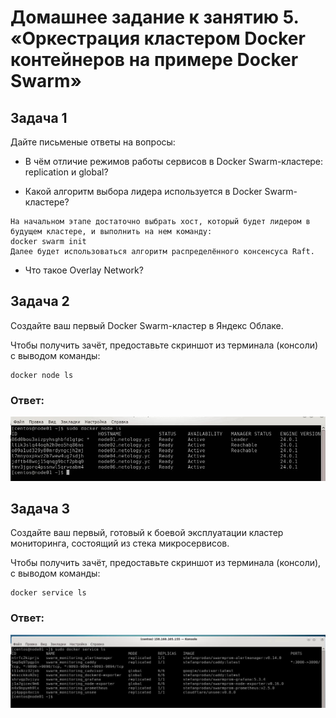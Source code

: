 # Домашнее задание к занятию 5. «Оркестрация кластером Docker контейнеров на примере Docker Swarm»

## Задача 1

Дайте письменые ответы на вопросы:

- В чём отличие режимов работы сервисов в Docker Swarm-кластере: replication и global?

- Какой алгоритм выбора лидера используется в Docker Swarm-кластере?
```
На начальном этапе достаточно выбрать хост, который будет лидером в будущем кластере, и выполнить на нем команду:
docker swarm init
Далее будет использоваться алгоритм распределённого консенсуса Raft.
```

- Что такое Overlay Network?


## Задача 2

Создайте ваш первый Docker Swarm-кластер в Яндекс Облаке.

Чтобы получить зачёт, предоставьте скриншот из терминала (консоли) с выводом команды:
```
docker node ls
```
### Ответ:
<img src="https://github.com/michail-77/virt-homeworks/blob/virt-11/05-virt-05-docker-swarm/image/5.5-2.JPG" alt="5.5-2">

## Задача 3

Создайте ваш первый, готовый к боевой эксплуатации кластер мониторинга, состоящий из стека микросервисов.

Чтобы получить зачёт, предоставьте скриншот из терминала (консоли), с выводом команды:
```
docker service ls
```
### Ответ:
<img src="https://github.com/michail-77/virt-homeworks/blob/virt-11/05-virt-05-docker-swarm/image/5.5-3.JPG" alt="5.5-3">


